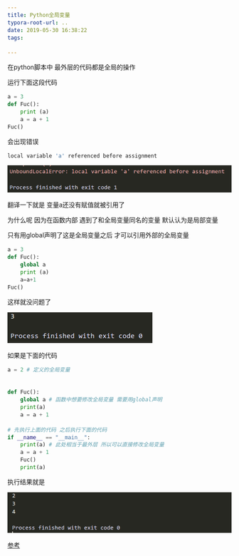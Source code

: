 ```yaml
---
title: Python全局变量
typora-root-url: ..
date: 2019-05-30 16:38:22
tags:

---
```


在python脚本中 最外层的代码都是全局的操作

运行下面这段代码 

```python
a = 3
def Fuc():
    print (a)
    a = a + 1
Fuc()
```

会出现错误

```python
local variable 'a' referenced before assignment
```

![1559205953040](/images/1559205953040.png)

翻译一下就是 变量a还没有赋值就被引用了

为什么呢 因为在函数内部 遇到了和全局变量同名的变量 默认认为是局部变量

只有用global声明了这是全局变量之后 才可以引用外部的全局变量

```python
a = 3
def Fuc():
    global a
    print (a)
    a=a+1
Fuc()
```

这样就没问题了

![1559206723446](/images/1559206723446.png)

如果是下面的代码

```python
a = 2 # 定义的全局变量


def Fuc():
    global a # 函数中想要修改全局变量 需要用global声明
    print(a)
    a = a + 1

# 先执行上面的代码 之后执行下面的代码
if __name__ == "__main__":
    print(a) # 此处相当于最外层 所以可以直接修改全局变量
    a = a + 1
    Fuc()
    print(a)
```

执行结果就是

![1559206783151](/images/1559206783151.png)

[参考](<https://blog.csdn.net/songyunli1111/article/details/76095971>)